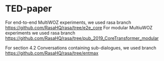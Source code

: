 # TED-paper

For end-to-end MultiWOZ experiments, we used rasa branch https://github.com/RasaHQ/rasa/tree/e2e_core
For modular MultiuWOZ experiments we used rasa branch https://github.com/RasaHQ/rasa/tree/pub_2019_CoreTransformer_modular

For section 4.2  Conversations containing sub-dialogues, we used branch https://github.com/RasaHQ/rasa/tree/entmax
